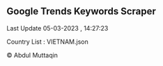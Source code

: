 

## Google Trends Keywords Scraper 
 
Last Update 05-03-2023 , 14:27:23

Country List :
VIETNAM.json



© Abdul Muttaqin 
